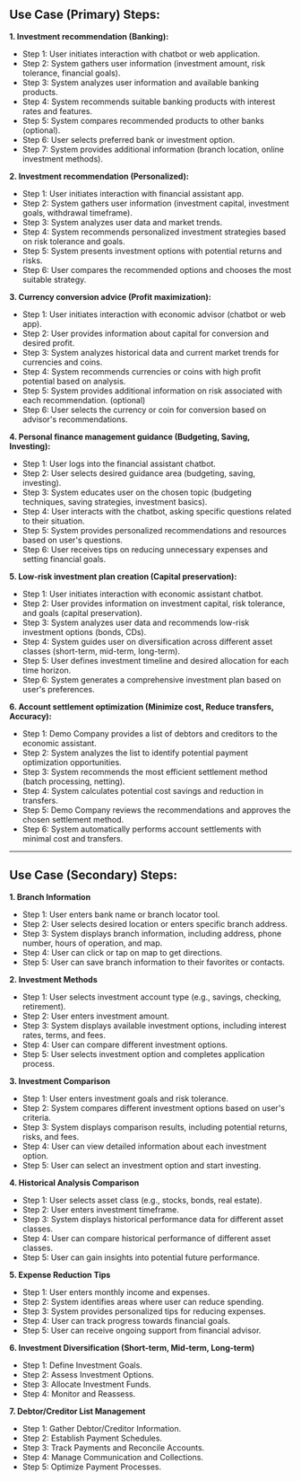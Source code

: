 ## Use Case (Primary) Steps:

**1. Investment recommendation (Banking):**

* Step 1: User initiates interaction with chatbot or web application.
* Step 2: System gathers user information (investment amount, risk tolerance, financial goals).
* Step 3: System analyzes user information and available banking products.
* Step 4: System recommends suitable banking products with interest rates and features.
* Step 5: System compares recommended products to other banks (optional).
* Step 6: User selects preferred bank or investment option.
* Step 7: System provides additional information (branch location, online investment methods).

**2. Investment recommendation (Personalized):**

* Step 1: User initiates interaction with financial assistant app.
* Step 2: System gathers user information (investment capital, investment goals, withdrawal timeframe).
* Step 3: System analyzes user data and market trends.
* Step 4: System recommends personalized investment strategies based on risk tolerance and goals.
* Step 5: System presents investment options with potential returns and risks.
* Step 6: User compares the recommended options and chooses the most suitable strategy.

**3. Currency conversion advice (Profit maximization):**

* Step 1: User initiates interaction with economic advisor (chatbot or web app).
* Step 2: User provides information about capital for conversion and desired profit.
* Step 3: System analyzes historical data and current market trends for currencies and coins.
* Step 4: System recommends currencies or coins with high profit potential based on analysis.
* Step 5: System provides additional information on risk associated with each recommendation. (optional)
* Step 6: User selects the currency or coin for conversion based on advisor's recommendations.

**4. Personal finance management guidance (Budgeting, Saving, Investing):**

* Step 1: User logs into the financial assistant chatbot.
* Step 2: User selects desired guidance area (budgeting, saving, investing).
* Step 3: System educates user on the chosen topic (budgeting techniques, saving strategies, investment basics).
* Step 4: User interacts with the chatbot, asking specific questions related to their situation.
* Step 5: System provides personalized recommendations and resources based on user's questions.
* Step 6: User receives tips on reducing unnecessary expenses and setting financial goals.

**5. Low-risk investment plan creation (Capital preservation):**

* Step 1: User initiates interaction with economic assistant chatbot.
* Step 2: User provides information on investment capital, risk tolerance, and goals (capital preservation).
* Step 3: System analyzes user data and recommends low-risk investment options (bonds, CDs).
* Step 4: System guides user on diversification across different asset classes (short-term, mid-term, long-term).
* Step 5: User defines investment timeline and desired allocation for each time horizon.
* Step 6: System generates a comprehensive investment plan based on user's preferences.

**6. Account settlement optimization (Minimize cost, Reduce transfers, Accuracy):**

* Step 1: Demo Company provides a list of debtors and creditors to the economic assistant.
* Step 2: System analyzes the list to identify potential payment optimization opportunities.
* Step 3: System recommends the most efficient settlement method (batch processing, netting).
* Step 4: System calculates potential cost savings and reduction in transfers.
* Step 5: Demo Company reviews the recommendations and approves the chosen settlement method.
* Step 6: System automatically performs account settlements with minimal cost and transfers.

*************************************************************************************************************************************

## Use Case (Secondary) Steps:

**1. Branch Information**

* Step 1: User enters bank name or branch locator tool.
* Step 2: User selects desired location or enters specific branch address.
* Step 3: System displays branch information, including address, phone number, hours of operation, and map.
* Step 4: User can click or tap on map to get directions.
* Step 5: User can save branch information to their favorites or contacts.

**2. Investment Methods**

* Step 1: User selects investment account type (e.g., savings, checking, retirement).
* Step 2: User enters investment amount.
* Step 3: System displays available investment options, including interest rates, terms, and fees.
* Step 4: User can compare different investment options.
* Step 5: User selects investment option and completes application process.

**3. Investment Comparison**

* Step 1: User enters investment goals and risk tolerance.
* Step 2: System compares different investment options based on user's criteria.
* Step 3: System displays comparison results, including potential returns, risks, and fees.
* Step 4: User can view detailed information about each investment option.
* Step 5: User can select an investment option and start investing.

**4. Historical Analysis Comparison**

* Step 1: User selects asset class (e.g., stocks, bonds, real estate).
* Step 2: User enters investment timeframe.
* Step 3: System displays historical performance data for different asset classes.
* Step 4: User can compare historical performance of different asset classes.
* Step 5: User can gain insights into potential future performance.

**5. Expense Reduction Tips**

* Step 1: User enters monthly income and expenses.
* Step 2: System identifies areas where user can reduce spending.
* Step 3: System provides personalized tips for reducing expenses.
* Step 4: User can track progress towards financial goals.
* Step 5: User can receive ongoing support from financial advisor.

**6. Investment Diversification (Short-term, Mid-term, Long-term)**

* Step 1: Define Investment Goals.
* Step 2: Assess Investment Options.
* Step 3: Allocate Investment Funds.
* Step 4: Monitor and Reassess.

**7. Debtor/Creditor List Management**

* Step 1: Gather Debtor/Creditor Information.
* Step 2: Establish Payment Schedules.
* Step 3: Track Payments and Reconcile Accounts.
* Step 4: Manage Communication and Collections.
* Step 5: Optimize Payment Processes.
